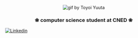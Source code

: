 <p align="center">
    <img alt="gif by Toyoi Yuuta" src="https://i.pinimg.com/originals/a7/53/a1/a753a1d7a63ceebebd970643b59f2cde.gif"/>
</p>

 <h3 align="center">❀  computer science student at CNED  ❀</h3>
 


  <a href="https://www.linkedin.com/in/louise-p-84691a221/">
    <img alt="Linkedin" src="https://assets.website-files.com/5882070e014bf1cd4f33ce9e/6032fbea2f53e443e21b1306_linkedin-3-512.png"/>
  </a>
